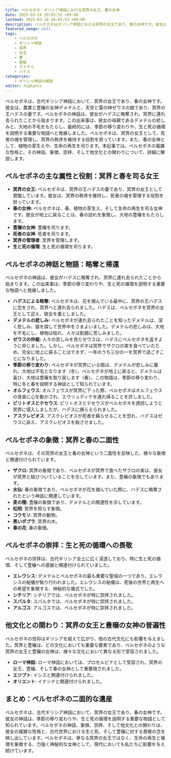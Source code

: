 ```yaml
---
title: ペルセポネ：ギリシア神話における冥界の女王、春の女神
date: 2025-03-18 20:03:52 +09:00
lastmod: 2025-03-18 20:03:53 +09:00
description: ペルセポネはギリシア神話における冥界の女王であり、春の女神です。彼女はデメテルとゼウスの娘であり、ハデスの妻です。彼女の神話は、季節の移り変わりや、生と死の循環を説明する重要な物語として知られています。
featured_image: null
tags:
    - ペルセポネ
    - ギリシャ神話
    - 冥界
    - 女王
    - 春
    - 豊穣
    - デメテル
    - ハデス
categories:
    - ギリシャ神話の解説
editor: highants
---
```


ペルセポネは、古代ギリシア神話において、冥界の女王であり、春の女神です。彼女は、農業と豊穣の女神デメテルと、天空と雷の神ゼウスの娘であり、冥界の王ハデスの妻です。ペルセポネの神話は、彼女がハデスに略奪され、冥界に連れ去られたことから始まります。この出来事は、彼女の母親であるデメテルの悲しみと、大地の不毛をもたらし、最終的には、季節の移り変わりや、生と死の循環を説明する重要な物語へと発展しました。ペルセポネは、冥界の女王として、死者の魂を管理し、冥界の秩序を維持する役割を担っています。また、春の女神として、植物の芽生えや、生命の再生を司ります。本記事では、ペルセポネの複雑な性格と、その神話、象徴、崇拝、そして他文化との関わりについて、詳細に解説します。
<!--more-->

## ペルセポネの主な属性と役割：冥界と春を司る女王

* **冥界の女王:** ペルセポネは、冥界の王ハデスの妻であり、冥界の女王として君臨しています。彼女は、冥界の秩序を維持し、死者の魂を管理する役割を担っています。
* **春の女神:** ペルセポネは、春、植物の芽生え、そして生命の再生を司る女神です。彼女が地上に戻ることは、春の訪れを象徴し、大地の豊穣をもたらします。
* **豊穣の女神**: 豊穣を司ります。
* **死者の女神**: 死者を司ります。
* **冥界の管理者**: 冥界を管理します。
* **生と死の循環**: 生と死の循環を司ります。

## ペルセポネの神話と物語：略奪と帰還

ペルセポネの神話は、彼女がハデスに略奪され、冥界に連れ去られたことから始まります。この出来事は、季節の移り変わりや、生と死の循環を説明する重要な物語へと発展しました。

* **ハデスによる略奪:** ペルセポネは、花を摘んでいる最中に、冥界の王ハデスに恋をされ、冥界へと連れ去られました。ハデスは、ペルセポネを冥界の女王として迎え、彼女を妻としました。
* **デメテルの悲しみ:** ペルセポネが連れ去られたことを知ったデメテルは、深く悲しみ、娘を探して世界中をさまよいました。デメテルの悲しみは、大地を不毛にし、植物は枯れ、人々は飢餓に苦しみました。
* **ゼウスの仲裁:** 人々の苦しみを見たゼウスは、ハデスにペルセポネを返すように命じました。しかし、ペルセポネは冥界でザクロの実を食べていたため、完全に地上に戻ることはできず、一年のうち三分の一を冥界で過ごすことになりました。
* **季節の移り変わり:** ペルセポネが冥界にいる間は、デメテルが悲しみに暮れ、大地は不毛となります（冬）。ペルセポネが地上に戻ると、デメテルは喜び、大地は豊穣を取り戻します（春）。この物語は、季節の移り変わり、特に冬と春を説明する神話として知られています。
* **オルフェウス**: オルフェウスが冥界に下った際、ペルセポネはオルフェウスの音楽に心を動かされ、エウリュディケを連れ帰ることを許しました。
* **ピリトオスとテセウス**: ピリトオスとテセウスがペルセポネを誘拐しようと冥界に侵入しましたが、ハデスに捕らえられました。
* **アスクレピオス**: アスクレピオスが死者を蘇らせることを恐れ、ハデスはゼウスに訴え、アスクレピオスを殺させました。

## ペルセポネの象徴：冥界と春の二面性

ペルセポネは、その冥界の女王と春の女神という二面性を反映した、様々な象徴と関連付けられています。

* **ザクロ:** 冥界の象徴であり、ペルセポネが冥界で食べたザクロの実は、彼女が冥界と結びついていることを示しています。また、豊穣の象徴でもあります。
* **水仙:** 春の象徴であり、ペルセポネが花を摘んでいた際に、ハデスに略奪されたという神話に関連しています。
* **麦の穂:** 豊穣の象徴であり、デメテルとの関連性を示しています。
* **松明**: 冥界を照らす象徴。
* **コウモリ**: 冥界の動物。
* **黒いポプラ**: 冥界の木。
* **春の花**: 春の象徴。

## ペルセポネの崇拝：生と死の循環への畏敬

ペルセポネの崇拝は、古代ギリシア全土に広く浸透しており、特に生と死の循環、そして豊穣への感謝と関連付けられていました。

* **エレウシス:** デメテルとペルセポネの最も重要な聖域の一つであり、エレウシスの秘儀が執り行われました。エレウシスの秘儀は、死後の世界と再生への希望を象徴する、神秘的な儀式でした。
* **シチリア**: シチリアでは、ペルセポネが特に崇拝されました。
* **スパルタ**: スパルタでは、ペルセポネが特に崇拝されました。
* **アルゴス**: アルゴスでは、ペルセポネが特に崇拝されました。

## 他文化との関わり：冥界の女王と豊穣の女神の普遍性

ペルセポネの信仰はギリシアを超えて広がり、他の古代文化にも影響を与えました。冥界と豊穣は、どの文化においても重要な要素であり、ペルセポネのような冥界の女王と豊穣の女神は、様々な文化において異なる形で受容されました。

* **ローマ神話:** ローマ神話においては、プロセルピナとして受容され、冥界の女王、豊穣、そして春の女神として重要視されました。
* **エジプト**: イシスと関連付けられました。
* **オリエント**: イナンナと関連付けられました。

## まとめ：ペルセポネの二面的な遺産

ペルセポネは、古代ギリシア神話において、冥界の女王であり、春の女神です。彼女の神話は、季節の移り変わりや、生と死の循環を説明する重要な物語として知られています。ペルセポネの神話、象徴、崇拝、そして他文化との関わりは、彼女の複雑な性格と、古代世界における生と死、そして豊穣に対する畏敬の念を映し出しています。ペルセポネは、単なる冥界の女王ではなく、生命の再生と循環を象徴する、力強く神秘的な女神として、現代においても私たちに影響を与え続けています。
